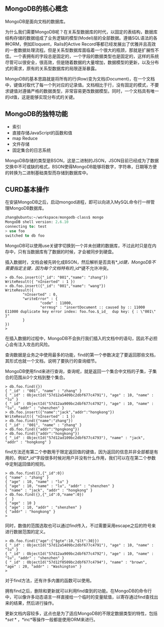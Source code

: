 ## MongoDB的核心概念

MongoDB是面向文档的数据库。

为什么我们需要MongoDB呢？在关系型数据库的时代，以固定的表结构，数据库结构存储的数据组成了业务逻辑的模型(Model)层的全部数据。遵循SQL语法的各种ORM，例如Eloquent，Rails的Active Record等都已经发展出了优雅并且高效的一套数据处理流程。但是关系型数据库面临着一个很大的瓶颈，那就是扩展性不佳。一个表拥有的字段总是固定的，一个字段的数据类型也是固定的，这样的系统尽管可以很安全，很高效，但是随着数据的大量增加，数据模型的更新，以及分布式的需求，原有的关系型数据库的局限逐渐暴露。

MongoDB的基本思路就是将所有的行(Row)变为文档(Document)，在一个文档中，键值对取代了每一个列对应的记录值。文档相比于行，没有固定的模式，不要求键值对遵循严格的数据类型，非常容易更改数据模型。同时，一个文档具有唯一的id值，这是能够实现分布式的关键。

## MongoDB的独特功能

* 索引
* 直接存储JavaScript的函数和值
* map Reduce
* 文件存储
* 固定集合的日志系统

MongoDB存储的类型是BSON，这是二进制的JSON，JSON目前已经成为了数据交换中不可或缺的格式，BSON使得MongoDB能够将数字，字符串，日期等方便的转换为二进制基础类型而存储到数据库中。

## CURD基本操作

在安装MongoDB之后，启动mongod进程，即可以向进入MySQL命令行一样管理MongoDB数据库。

```sql lite
zhang@ubuntu:~/workspace/mongodb-class$ mongo
MongoDB shell version: 2.6.10
connecting to: test
> use foo
switched to db foo
```

MongoDB可以使用use关键字切换到一个并未创建的数据库，不过此时只是在内存中，只有当数据库有了数据的时候，才会被同步到硬盘。

插入数据时，文档会被先转化成BSON，然后解析是否具有*_id*键，MongoDB不需要指定主键，因为每个文档特有的*_id*键不允许冲突。

```shell
> db.foo.insert({"_id": "001","name": "zhang"})
WriteResult({ "nInserted" : 1 })
> db.foo.insert({"_id": "001","name": "wang"})
WriteResult({
        "nInserted" : 0,
        "writeError" : {
                "code" : 11000,
                "errmsg" : "insertDocument :: caused by :: 11000 E11000 duplicate key error index: foo.foo.$_id_  dup key: { : \"001\" }"
        }
})
> 
```

在插入数据的过程中，MongoDB不会执行我们插入的文档中的语句，因此不必担心会有注入攻击的风险。

查询数据是业务之中使用最多的功能，find的第一个参数决定了要返回那些文档，其形式也就一个文档，说明了要执行的查询细节。

MongoDB使用find来进行查询，查询呢，就是返回一个集合中文档的子集，子集合的范围从0个文档到整个集合。

```shell
> db.foo.find({})
{ "_id" : "001", "name" : "zhang" }
{ "_id" : ObjectId("57d12a5409bc2dbf677c4791"), "age" : 10, "name" : "lu" }
{ "_id" : ObjectId("57d12aa909bc2dbf677c4792"), "age" : 10, "name" : "lu", "addr" : "shenzhen" }
> db.foo.insert({"name":"jack","addr":"hongkong"})
WriteResult({ "nInserted" : 1 })
> db.foo.find({"name":"zhang"})
{ "_id" : "001", "name" : "zhang" }
> db.foo.find({"addr":"hpngkong"})
> db.foo.find({"addr":"hongkong"})
{ "_id" : ObjectId("57d12ad109bc2dbf677c4793"), "name" : "jack", "addr" : "hongkong" }
```

find方法还有第二个参数用于限定返回值的键值，因为返回的信息并非全部都是有用的，例如*_id*字段很多时候对用户并没有什么作用，我们可以在在第二个参数中定制返回值的规则。

```shell
> db.foo.find({},{"_id":0})
{ "name" : "zhang" }
{ "age" : 10, "name" : "lu" }
{ "age" : 10, "name" : "lu", "addr" : "shenzhen" }
{ "name" : "jack", "addr" : "hongkong" }
> db.foo.find({},{"_id":0,"name":0})
{  }
{ "age" : 10 }
{ "age" : 10, "addr" : "shenzhen" }
{ "addr" : "hongkong" }
> 
```

同时，数值的范围选取也可以通过find传入，不过需要采用escape之后的符号来进行数据范围的定义。

```shell
> db.foo.find({"age":{"$gte":10,"$lt":30}})
{ "_id" : ObjectId("57d12a5409bc2dbf677c4791"), "age" : 10, "name" : "lu" }
{ "_id" : ObjectId("57d12aa909bc2dbf677c4792"), "age" : 10, "name" : "lu", "addr" : "shenzhen" }
{ "_id" : ObjectId("57d12f0509bc2dbf677c4794"), "name" : "brown", "age" : 20, "addr" : "Washington" }
> 
```

对于find方法，还有许多内置的函数可以使用。

拥有find之后，删除和更新就可以利用find查到的功能。在MongoDB的命令行中，可以像许多动态语言一样直接给一个临时的变量赋值，以寄存通过find查找出来的结果，然后进行操作。

更新文档内容较多，这点也是为了适应MongoDB的不限定数据类型的特性，包括*$set*，*$inc*等操作一般都是使用ORM来进行。